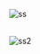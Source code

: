 ![ss](https://github.com/mehmetalikenger/Secim-Simulasyonu/assets/51053401/fccd0242-9c32-4284-994b-7488368aa422) <br /><br />

![ss2](https://github.com/mehmetalikenger/Secim-Simulasyonu/assets/51053401/5b8feb64-f650-4564-89f8-639a216ccf43)
